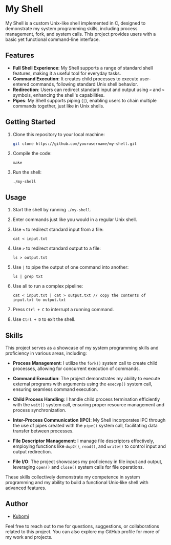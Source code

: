 # My Shell

My Shell is a custom Unix-like shell implemented in C, designed to demonstrate my system programming skills, including process management, fork, and system calls. This project provides users with a basic yet functional command-line interface.

## Features

- **Full Shell Experience**: My Shell supports a range of standard shell features, making it a useful tool for everyday tasks.
- **Command Execution**: It creates child processes to execute user-entered commands, following standard Unix shell behavior.
- **Redirection**: Users can redirect standard input and output using `<` and `>` symbols, enhancing the shell's capabilities.
- **Pipes**: My Shell supports piping (`|`), enabling users to chain multiple commands together, just like in Unix shells.

## Getting Started

1. Clone this repository to your local machine:
   ```bash
   git clone https://github.com/yourusername/my-shell.git
   ```
2. Compile the code:
   ```
   make
   ```
3. Run the shell:
   ```
   ./my-shell
   ```

## Usage
1. Start the shell by running `./my-shell`.

2. Enter commands just like you would in a regular Unix shell.

3. Use `<` to redirect standard input from a file:
   ```
   cat < input.txt
   ```
4. Use `>` to redirect standard output to a file:
   ```
   ls > output.txt
   ```
5. Use `|` to pipe the output of one command into another:
   ```
   ls | grep txt
   ```
6. Use all to run a complex pipeline:
   ```
   cat < input.txt | cat > output.txt // copy the contents of input.txt to output.txt
   ```
6. Press `Ctrl + C` to interrupt a running command.

7. Use `Ctrl + D` to exit the shell.

## Skills

This project serves as a showcase of my system programming skills and proficiency in various areas, including:

- **Process Management**: I utilize the `fork()` system call to create child processes, allowing for concurrent execution of commands.

- **Command Execution**: The project demonstrates my ability to execute external programs with arguments using the `execvp()` system call, ensuring seamless command execution.

- **Child Process Handling**: I handle child process termination efficiently with the `wait()` system call, ensuring proper resource management and process synchronization.

- **Inter-Process Communication (IPC)**: My Shell incorporates IPC through the use of pipes created with the `pipe()` system call, facilitating data transfer between processes.

- **File Descriptor Management**: I manage file descriptors effectively, employing functions like `dup2()`, `read()`, and `write()` to control input and output redirection.

- **File I/O**: The project showcases my proficiency in file input and output, leveraging `open()` and `close()` system calls for file operations.

These skills collectively demonstrate my competence in system programming and my ability to build a functional Unix-like shell with advanced features.


## Author

- [Kubomi](https://github.com/ku-bo-mi/)

Feel free to reach out to me for questions, suggestions, or collaborations related to this project. You can also explore my GitHub profile for more of my work and projects.
